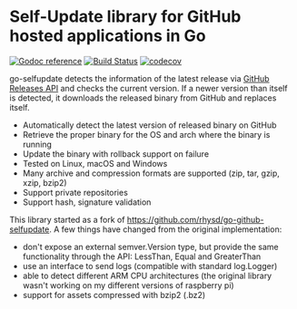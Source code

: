 Self-Update library for GitHub hosted applications in Go
========================================================

[![Godoc reference](https://godoc.org/github.com/creativeprojects/go-selfupdate?status.svg)](http://godoc.org/github.com/creativeprojects/go-selfupdate)
[![Build Status](https://travis-ci.com/creativeprojects/go-selfupdate.svg?branch=main)](https://travis-ci.com/creativeprojects/go-selfupdate)
[![codecov](https://codecov.io/gh/creativeprojects/go-selfupdate/branch/main/graph/badge.svg?token=3FejM0fkw2)](https://codecov.io/gh/creativeprojects/go-selfupdate)

go-selfupdate detects the information of the latest release via [GitHub Releases API][] and
checks the current version. If a newer version than itself is detected, it downloads the released binary from
GitHub and replaces itself.

- Automatically detect the latest version of released binary on GitHub
- Retrieve the proper binary for the OS and arch where the binary is running
- Update the binary with rollback support on failure
- Tested on Linux, macOS and Windows
- Many archive and compression formats are supported (zip, tar, gzip, xzip, bzip2)
- Support private repositories
- Support hash, signature validation

[GitHub Releases API]: https://developer.github.com/v3/repos/releases/

This library started as a fork of https://github.com/rhysd/go-github-selfupdate. A few things have changed from the original implementation:
- don't expose an external semver.Version type, but provide the same functionality through the API: LessThan, Equal and GreaterThan
- use an interface to send logs (compatible with standard log.Logger)
- able to detect different ARM CPU architectures (the original library wasn't working on my different versions of raspberry pi)
- support for assets compressed with bzip2 (.bz2)
